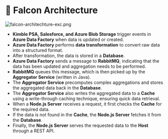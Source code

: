 # 🚀 Falcon Architecture


![falcon-architechture-exc.png](https://prod-files-secure.s3.us-west-2.amazonaws.com/2218d451-9074-449a-9e14-4ae157871206/1c5c9930-f6f6-4a85-9a15-81a64569ec14/falcon-architechture-exc.png?X-Amz-Algorithm=AWS4-HMAC-SHA256&X-Amz-Content-Sha256=UNSIGNED-PAYLOAD&X-Amz-Credential=ASIAZI2LB466XGXIVGLX%2F20250201%2Fus-west-2%2Fs3%2Faws4_request&X-Amz-Date=20250201T005255Z&X-Amz-Expires=3600&X-Amz-Security-Token=IQoJb3JpZ2luX2VjEMD%2F%2F%2F%2F%2F%2F%2F%2F%2F%2FwEaCXVzLXdlc3QtMiJHMEUCIQD6XgT2yQA8ru%2Bq%2F3LwclRKvx0SbCFGruUG9QDN8pKQZQIgbWnPd4j2%2FSoDGt8BuJAjTnzbBwalT8v2cAH30n45uCgqiAQIyf%2F%2F%2F%2F%2F%2F%2F%2F%2F%2FARAAGgw2Mzc0MjMxODM4MDUiDPEgP8eYCCoklu8iaircA6ayL08k3XLMWeuGzSvilthoZr3IzXG6ahizuIq2lqHfzlgZej1ekxFkFZZmfWu%2BHFS3nlIFgdC8zL5fam4v6aaBdyt3lyQhMwCTdzV3KAezWa25GDt0oq1W9bnNoArYkrfykh%2FF1xVApFX7RFjbDFoXYuzyaBN8FkR1ym%2BZBRjrmOFD%2FmUyhypQXMrIR82bkqW4xFQZ6cbfOvI0ltvjsSmCYYwej20sRIOifmBI%2F5891ssU5xddMR060XLftM8GHGRVNSCQrPPh1%2FWzlEtd3oekdfVsv6B%2Byd32JcdxMD270BOGKrMbEeYVXTnLS7AzPR2hls7rTAYoDpLa2SR3fGwrLzLXBypiVRYvWlu2nDNX7k9SV12Mc2TsR5DVSUDhlTyEMarbHDAEkPWd8ZLjmJzg%2BrqQw0vyF5RFqcmnNicxUr8facMBRJuwN5R3OqqGOMGIqOXul8qrJjVEVPgGvFX%2Fn0iiq5uAjLvWEcUll5oS4rHpZnpVOn0kWrCv1hhItdSdfDOpNenZoMTKyxWwCIQH0PwM96cyBAybNiZIkiFCrr2lU9NgBhJvF3NSs4Yr4hq1wC%2F82qXNhKLlaDRvKEs6saOwpk8DZRw44DJ%2F%2Bzz%2FDtviGcJvxkcvDKnoMO7M9bwGOqUBB0N08ZAWIoOVyGzYp2zYUlLh3jB%2FekEKUq2LbsfDJxIGB8BUew3xN63obP0AQ6ldqRaUBoifcedwa1HCt0tf9ohEdjCGhKFww%2F1KdeiXe%2BvlBthjCf7WNrysZQ%2Bv9NCnYt27YEyC77EADZazq9fJtmtp64mMMaXJSnse1DcaTgW6c45jA8JlDenXeq3r3Fa4D%2FodvBzNVnDBab4B55LB3uIL%2FYiW&X-Amz-Signature=b8c8923af36fddeb9f3c08009652ecc135650b5694d9182e487d6aab81678359&X-Amz-SignedHeaders=host&x-id=GetObject)

- **Kimble PSA, Salesforce, and Azure Blob Storage** trigger events in **Azure Data Factory** when data is updated or created.
- **Azure Data Factory** performs **data transformation** to convert raw data into a structured format.
- After transformation, the data is stored in a **Database**.
- **Azure Data Factory** sends a message to **RabbitMQ**, indicating that the data has been updated and aggregation needs to be performed.
- **RabbitMQ** queues this message, which is then picked up by the **Aggregator Service** (written in Java).
- The **Aggregator Service** precomputes complex aggregations and stores the aggregated data back in the **Database**.
- The **Aggregator Service** also writes the aggregated data to a **Cache** using a write-through caching technique, ensuring quick data retrieval.
- When a **Node.js Server** receives a request, it first checks the **Cache** for the required data.
- If the data is not found in the **Cache**, the **Node.js Server** fetches it from the **Database**.
- Finally, the **Node.js Server** serves the requested data to the **Host** through a REST API.
